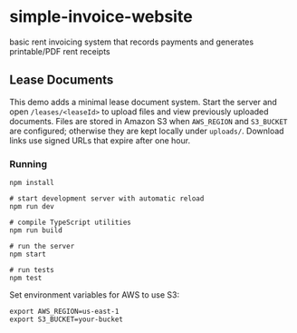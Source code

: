 # simple-invoice-website

basic rent invoicing system that records payments and generates printable/PDF rent receipts

## Lease Documents

This demo adds a minimal lease document system. Start the server and open `/leases/<leaseId>` to upload files and view previously uploaded documents. Files are stored in Amazon S3 when `AWS_REGION` and `S3_BUCKET` are configured; otherwise they are kept locally under `uploads/`. Download links use signed URLs that expire after one hour.

### Running

```
npm install

# start development server with automatic reload
npm run dev

# compile TypeScript utilities
npm run build

# run the server
npm start

# run tests
npm test
```

Set environment variables for AWS to use S3:

```
export AWS_REGION=us-east-1
export S3_BUCKET=your-bucket
```
